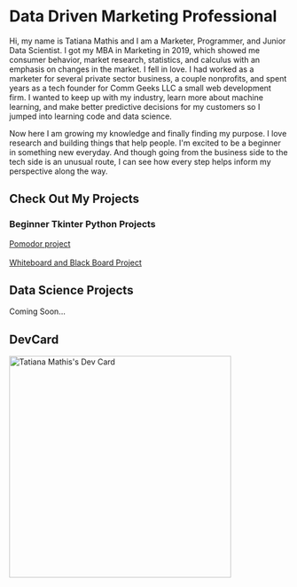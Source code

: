 # Data Driven Marketing Professional
Hi, my name is Tatiana Mathis and I am a Marketer, Programmer, and Junior Data Scientist.
I got my MBA in Marketing in 2019, which showed me consumer behavior, market research, statistics, and calculus with an emphasis on changes in the market. 
I fell in love. I had worked as a marketer for several private sector business, a couple nonprofits, and spent years as a tech founder for Comm Geeks LLC a small web development firm. 
I wanted to keep up with my industry, learn more about machine learning, and make better predictive decisions for my customers so I jumped into learning code and data science.

Now here I am growing my knowledge and finally finding my purpose. I love research and building things that help people. 
I'm excited to be a beginner in something new everyday. And though going from the business side to the tech side is an unusual route, I can see how every step helps inform my perspective along the way.

## Check Out My Projects

### Beginner Tkinter Python Projects
[Pomodor project](https://github.com/mindfultatiana/beginnerPython/tree/main/Pomodoro) <br></br>
[Whiteboard and Black Board Project](https://github.com/mindfultatiana/beginnerPython/tree/main/whiteBoard)

## Data Science Projects
Coming Soon...

## DevCard
<a href="https://app.daily.dev/mindfultatiana"><img src="https://api.daily.dev/devcards/d7894a6e1263433db93a4d03fe28f5a4.png?r=exb" width="400" alt="Tatiana Mathis's Dev Card"/></a>
